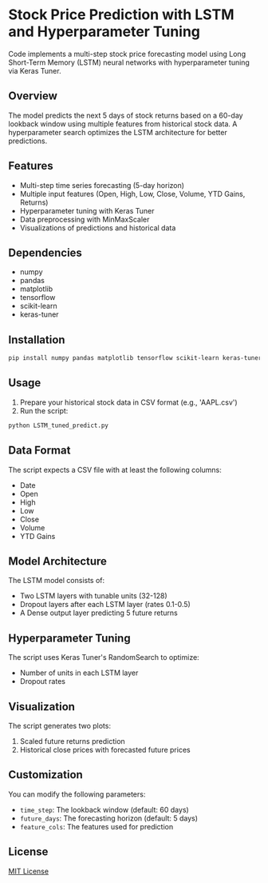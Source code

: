 # Stock Price Prediction with LSTM and Hyperparameter Tuning

Code implements a multi-step stock price forecasting model using Long Short-Term Memory (LSTM) neural networks with hyperparameter tuning via Keras Tuner.

## Overview

The model predicts the next 5 days of stock returns based on a 60-day lookback window using multiple features from historical stock data. A hyperparameter search optimizes the LSTM architecture for better predictions.

## Features

- Multi-step time series forecasting (5-day horizon)
- Multiple input features (Open, High, Low, Close, Volume, YTD Gains, Returns)
- Hyperparameter tuning with Keras Tuner
- Data preprocessing with MinMaxScaler
- Visualizations of predictions and historical data

## Dependencies

- numpy
- pandas
- matplotlib
- tensorflow
- scikit-learn
- keras-tuner

## Installation

```bash
pip install numpy pandas matplotlib tensorflow scikit-learn keras-tuner
```

## Usage

1. Prepare your historical stock data in CSV format (e.g., 'AAPL.csv')
2. Run the script:

```bash
python LSTM_tuned_predict.py
```

## Data Format

The script expects a CSV file with at least the following columns:
- Date
- Open
- High
- Low
- Close
- Volume
- YTD Gains

## Model Architecture

The LSTM model consists of:
- Two LSTM layers with tunable units (32-128)
- Dropout layers after each LSTM layer (rates 0.1-0.5)
- A Dense output layer predicting 5 future returns

## Hyperparameter Tuning

The script uses Keras Tuner's RandomSearch to optimize:
- Number of units in each LSTM layer
- Dropout rates

## Visualization

The script generates two plots:
1. Scaled future returns prediction
2. Historical close prices with forecasted future prices

## Customization

You can modify the following parameters:
- `time_step`: The lookback window (default: 60 days)
- `future_days`: The forecasting horizon (default: 5 days)
- `feature_cols`: The features used for prediction

## License

[MIT License](LICENSE)

